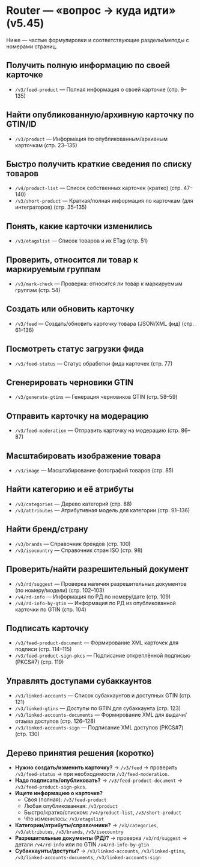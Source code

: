# Router — «вопрос → куда идти» (v5.45)

Ниже — частые формулировки и соответствующие разделы/методы с номерами страниц.

## Получить полную информацию по своей карточке

- `/v3/feed-product`  — Полная информация о своей карточке (стр. 9–135)

## Найти опубликованную/архивную карточку по GTIN/ID

- `/v3/product`  — Информация по опубликованным/архивным карточкам (стр. 23–135)

## Быстро получить краткие сведения по списку товаров

- `/v4/product-list`  — Список собственных карточек (кратко) (стр. 47–140)
- `/v3/short-product`  — Краткая/полная информация по карточкам (для интеграторов) (стр. 35–135)

## Понять, какие карточки изменились

- `/v3/etagslist`  — Список товаров и их ETag (стр. 51)

## Проверить, относится ли товар к маркируемым группам

- `/v3/mark-check`  — Проверка: относится ли товар к маркируемым группам (стр. 54)

## Создать или обновить карточку

- `/v3/feed`  — Создать/обновить карточку товара (JSON/XML фид) (стр. 61–136)

## Посмотреть статус загрузки фида

- `/v3/feed-status`  — Статус обработки фида карточек (стр. 77)

## Сгенерировать черновики GTIN

- `/v3/generate-gtins`  — Генерация черновиков GTIN (стр. 58–59)

## Отправить карточку на модерацию

- `/v3/feed-moderation`  — Отправить карточку на модерацию (стр. 86–87)

## Масштабировать изображение товара

- `/v3/image`  — Масштабирование фотографий товаров (стр. 85)

## Найти категорию и её атрибуты

- `/v3/categories`  — Дерево категорий (стр. 88)
- `/v3/attributes`  — Атрибутивная модель для категории (стр. 91–136)

## Найти бренд/страну

- `/v3/brands`  — Справочник брендов (стр. 100)
- `/v3/isocountry`  — Справочник стран ISO (стр. 98)

## Проверить/найти разрешительный документ

- `/v3/rd/suggest`  — Проверка наличия разрешительных документов (по номеру/модели) (стр. 102–103)
- `/v4/rd-info`  — Информация по РД по номеру/дате (стр. 109)
- `/v4/rd-info-by-gtin`  — Информация по РД из опубликованной карточки по GTIN (стр. 104)

## Подписать карточку

- `/v3/feed-product-document`  — Формирование XML карточек для подписи (стр. 114–115)
- `/v3/feed-product-sign-pkcs`  — Подписание откреплённой подписью (PKCS#7) (стр. 119)

## Управлять доступами субаккаунтов

- `/v3/linked-accounts`  — Список субаккаунтов и доступных GTIN (стр. 121)
- `/v3/linked-gtins`  — Доступы по GTIN для субаккаунта (стр. 123)
- `/v3/linked-accounts-documents`  — Формирование XML для выдачи/отзыва доступов (стр. 126–128)
- `/v3/linked-accounts-sign`  — Подписание XML доступов (PKCS#7) (стр. 130)

## Дерево принятия решения (коротко)


- **Нужно создать/изменить карточку?** → `/v3/feed` → проверить `/v3/feed-status` → при необходимости `/v3/feed-moderation`.
- **Надо подписать/опубликовать?** → `/v3/feed-product-document` → `/v3/feed-product-sign-pkcs`.
- **Ищете информацию о карточке?**
  - Своя (полная): `/v3/feed-product`
  - Любая опубликованная: `/v3/product`
  - Быстро/кратко/списком: `/v4/product-list`, `/v3/short-product`
  - Что изменилось: `/v3/etagslist`
- **Категории/атрибуты/справочники?** → `/v3/categories`, `/v3/attributes`, `/v3/brands`, `/v3/isocountry`
- **Разрешительные документы (РД)?** → проверка `/v3/rd/suggest` → детали `/v4/rd-info` или по GTIN `/v4/rd-info-by-gtin`
- **Субаккаунты/доступы?** → `/v3/linked-accounts`, `/v3/linked-gtins`, `/v3/linked-accounts-documents`, `/v3/linked-accounts-sign`
